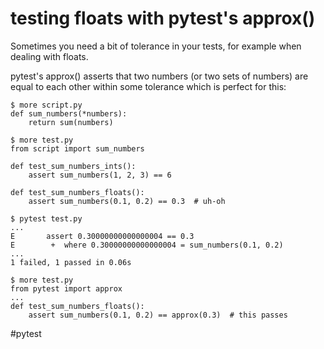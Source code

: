 # testing floats with pytest's approx()

Sometimes you need a bit of tolerance in your tests, for example when dealing with floats.

pytest's approx() asserts that two numbers (or two sets of numbers) are equal to each other within some tolerance which is perfect for this:

```
$ more script.py
def sum_numbers(*numbers):
    return sum(numbers)

$ more test.py
from script import sum_numbers

def test_sum_numbers_ints():
    assert sum_numbers(1, 2, 3) == 6

def test_sum_numbers_floats():
    assert sum_numbers(0.1, 0.2) == 0.3  # uh-oh

$ pytest test.py
...
E       assert 0.30000000000000004 == 0.3
E        +  where 0.30000000000000004 = sum_numbers(0.1, 0.2)
...
1 failed, 1 passed in 0.06s

$ more test.py
from pytest import approx
...
def test_sum_numbers_floats():
    assert sum_numbers(0.1, 0.2) == approx(0.3)  # this passes
```

#pytest
